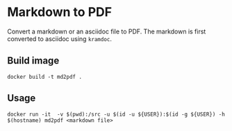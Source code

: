 # Markdown to PDF

Convert a markdown or an asciidoc file to PDF. The markdown is first converted to asciidoc using `kramdoc`.

## Build image
```shell
docker build -t md2pdf .
```

## Usage
```shell
docker run -it  -v $(pwd):/src -u $(id -u ${USER}):$(id -g ${USER}) -h $(hostname) md2pdf <markdown file>
```
